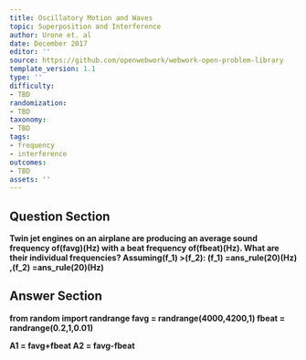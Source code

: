 ```yaml
---
title: Oscillatory Motion and Waves
topic: Superposition and Interference
author: Urone et. al
date: December 2017
editor: ''
source: https://github.com/openwebwork/webwork-open-problem-library
template_version: 1.1
type: ''
difficulty:
- TBD
randomization:
- TBD
taxonomy:
- TBD
tags:
- frequency
- interference
outcomes:
- TBD
assets: ''
---
```


## Question Section 

<b>
Twin jet engines on an airplane are producing an average sound frequency of(favg)(Hz) with a beat frequency of(fbeat)(Hz). What are their individual frequencies?
Assuming(f_1) >(f_2):
(f_1) =ans_rule(20)(Hz) ,(f_2) =ans_rule(20)(Hz)



## Answer Section

from random import randrange
favg = randrange(4000,4200,1)
fbeat = randrange(0.2,1,0.01)

A1 = favg+fbeat
A2 = favg-fbeat